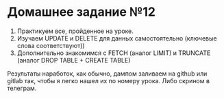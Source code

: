 # Домашнее задание №12

1. Практикуем все, пройденное на уроке.
2. Изучаем UPDATE и DELETE для данных самостоятельно (ключевые слова соответствуют))
3. Дополнительно знакомимся с FETCH (аналог LIMIT) и TRUNCATE (аналог DROP TABLE + CREATE TABLE)

Результаты наработок, как обычно, дампом заливаем на github или gitlab так, чтобы я легко нашел их по номеру урока.
Либо скрином в телеграм.